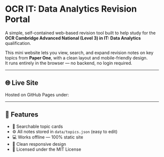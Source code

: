 # OCR IT: Data Analytics Revision Portal

A simple, self-contained web-based revision tool built to help study for the **OCR Cambridge Advanced National (Level 3) in IT: Data Analytics** qualification.

This mini website lets you view, search, and expand revision notes on key topics from **Paper One**, with a clean layout and mobile-friendly design.  
It runs entirely in the browser — no backend, no login required.

---

## 🌐 Live Site
Hosted on GitHub Pages under:

---

## 🧩 Features
- 📘 Searchable topic cards  
- ⚙️ All notes stored in `data/topics.json` (easy to edit)  
- 💻 Works offline — 100% static site  
- 🧱 Clean responsive design  
- 🧾 Licensed under the MIT License 
